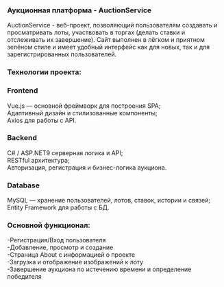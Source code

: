 ### Аукционная платформа - AuctionService
AuctionService - веб-проект, позволяющий пользователям создавать и просматривать лоты, участвовать в торгах (делать ставки и отслеживать их завершение). Сайт выполнен в лёгком и приятном зелёном стиле и имеет удобный интерфейс как для новых, так и для зарегистрированных пользователей.

### Технологии проекта:

### Frontend
Vue.js — основной фреймворк для построения SPA;<br>
Адаптивный дизайн и стилизованные компоненты;<br>
Axios для работы с API.

### Backend
C# / ASP.NET9 серверная логика и API;<br>
RESTful архитектура;<br>
Авторизация, регистрация и бизнес-логика аукциона.

### Database
MySQL — хранение пользователей, лотов, ставок, истории и связей;<br>
Entity Framework для работы с БД.

### Основной функционал:
-Регистрация/Вход пользователя<br>
-Добавление, просмотр и создание<br>
-Страница About с информацией о проекте<br>
-Загрузка и отображение изображений к лоту<br>
-Завершение аукциона по истечению времени и определение победителя
